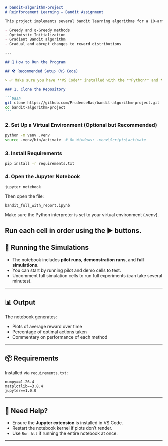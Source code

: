 ````markdown
# bandit-algorithm-project
# Reinforcement Learning – Bandit Assignment

This project implements several bandit learning algorithms for a 10-armed testbed in both stationary and non-stationary environments. It includes:

- Greedy and ε-Greedy methods
- Optimistic Initialization
- Gradient Bandit algorithm
- Gradual and abrupt changes to reward distributions

---

## 🔧 How to Run the Program

## 🛠 Recommended Setup (VS Code)

> ✅ Make sure you have **VS Code** installed with the **Python** and **Jupyter** extensions enabled.

### 1. Clone the Repository

```bash
git clone https://github.com/PrudenceBas/bandit-algorithm-project.git
cd bandit-algorithm-project
```
````

### 2. Set Up a Virtual Environment (Optional but Recommended)

```bash
python -m venv .venv
source .venv/bin/activate  # On Windows: .venv\Scripts\activate
```

### 3. Install Requirements

```bash
pip install -r requirements.txt
```

### 4. Open the Jupyter Notebook

```bash
jupyter notebook
```

Then open the file:

```
bandit_full_with_report.ipynb
```

Make sure the Python interpreter is set to your virtual environment (.venv).

## Run each cell in order using the ▶️ buttons.

## 🧪 Running the Simulations

- The notebook includes **pilot runs**, **demonstration runs**, and **full simulations**.
- You can start by running pilot and demo cells to test.
- Uncomment full simulation cells to run full experiments (can take several minutes).

---

## 📊 Output

The notebook generates:

- Plots of average reward over time
- Percentage of optimal actions taken
- Commentary on performance of each method

---

## 📦 Requirements

Installed via `requirements.txt`:

```
numpy==1.26.4
matplotlib==3.8.4
jupyter==1.0.0
```

---

## 🙋 Need Help?

- Ensure the **Jupyter extension** is installed in VS Code.
- Restart the notebook kernel if plots don’t render.
- Use `Run All` if running the entire notebook at once.

---

